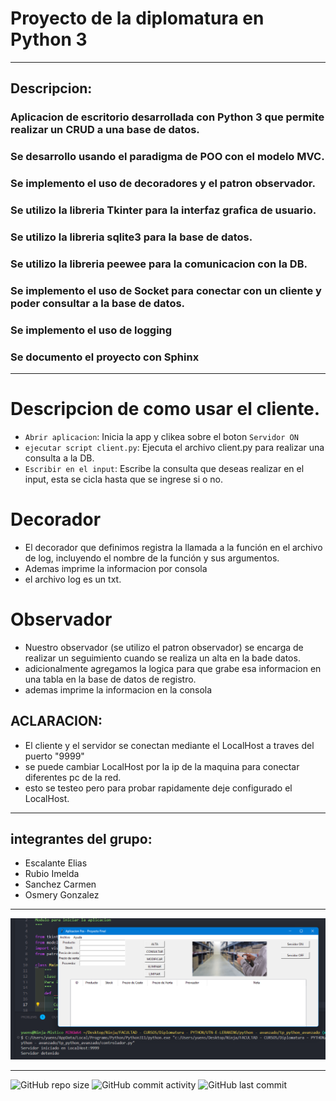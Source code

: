 # Proyecto de la diplomatura en Python 3
----
## Descripcion:
### Aplicacion de escritorio desarrollada con Python 3 que permite realizar un CRUD a una base de datos. 
### Se desarrollo usando el paradigma de POO con el modelo MVC.
### Se implemento el uso de decoradores y  el patron observador.
### Se utilizo la libreria Tkinter para la interfaz grafica de usuario.
### Se utilizo la libreria sqlite3 para la base de datos.
### Se utilizo la libreria peewee para la comunicacion con la DB.
### Se implemento el uso de Socket para conectar con un cliente y poder consultar a la base de datos. 
### Se implemento el uso de logging
### Se documento el proyecto con Sphinx 
----

# Descripcion de como usar el cliente.

- `Abrir aplicacion`: Inicia la app y clikea sobre el boton `Servidor ON`
- `ejecutar script client.py`: Ejecuta el archivo client.py para realizar una consulta a la DB.
- `Escribir en el input`: Escribe la consulta que deseas realizar en el input, esta se cicla hasta que se ingrese si o no.

# Decorador
- El decorador que definimos registra la llamada a la función en el archivo de log, incluyendo el nombre de la función y sus argumentos.
- Ademas imprime la informacion por consola
- el archivo log es un txt.

# Observador
- Nuestro observador (se utilizo el patron observador) se encarga de realizar un seguimiento cuando se realiza un alta en la bade datos.
- adicionalmente agregamos la logica para que grabe esa informacion en una tabla en la base de datos de registro.
- ademas imprime la informacion en la consola

## ACLARACION:

- El cliente y el servidor se conectan mediante el LocalHost a traves del puerto "9999"
- se puede cambiar LocalHost por la ip de la maquina para conectar diferentes pc de la red.
- esto se testeo pero para probar rapidamente deje configurado el LocalHost.

----

## integrantes del grupo:

- Escalante Elias
- Rubio Imelda
- Sanchez Carmen
- Osmery Gonzalez
----

![Captura](https://github.com/eliasescalante/AppPossMateriales_v1/blob/main/img/capture.png)

----

![GitHub repo size](https://img.shields.io/github/repo-size/eliasescalante/AppPossMateriales_v1
)
![GitHub commit activity](https://img.shields.io/github/commit-activity/m/eliasescalante/AppPossMateriales_v1
)
![GitHub last commit](https://img.shields.io/github/last-commit/eliasescalante/AppPossMateriales_v1
)

